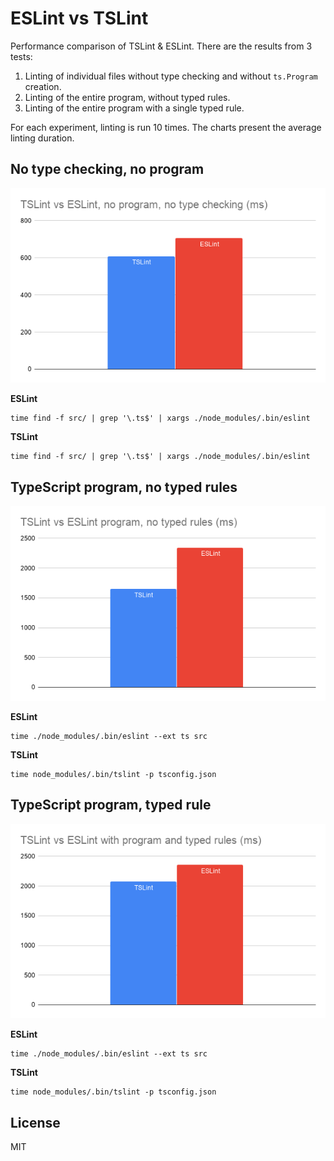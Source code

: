 # ESLint vs TSLint

Performance comparison of TSLint & ESLint. There are the results from 3 tests:

1. Linting of individual files without type checking and without `ts.Program` creation.
2. Linting of the entire program, without typed rules.
3. Linting of the entire program with a single typed rule.

For each experiment, linting is run 10 times. The charts present the average linting duration.

## No type checking, no program

![Linting without TypeScript program creation](assets/no-typed.png)

**ESLint**

```
time find -f src/ | grep '\.ts$' | xargs ./node_modules/.bin/eslint
```

**TSLint**

```
time find -f src/ | grep '\.ts$' | xargs ./node_modules/.bin/eslint
```

## TypeScript program, no typed rules

![Program with no typed rule](assets/program-no-typed.png)

**ESLint**

```
time ./node_modules/.bin/eslint --ext ts src
```

**TSLint**

```
time node_modules/.bin/tslint -p tsconfig.json
```

## TypeScript program, typed rule

![Program with typed rule](assets/program-typed.png)

**ESLint**

```
time ./node_modules/.bin/eslint --ext ts src
```

**TSLint**

```
time node_modules/.bin/tslint -p tsconfig.json
```

## License

MIT
